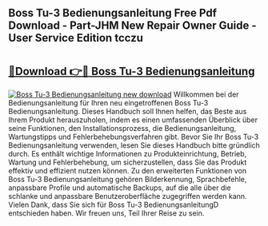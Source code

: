 ## Boss Tu-3 Bedienungsanleitung Free Pdf Download - Part-JHM New Repair Owner Guide - User Service Edition tcczu

# <h2><a href="http://df5v47.blite.top/?on=Boss+Tu-3+Bedienungsanleitung">🔗Download 👉🔴 Boss Tu-3 Bedienungsanleitung</a></h2>

[![Boss Tu-3 Bedienungsanleitung new download](https://i.imgur.com/lujVjoI.png)](http://df5v47.blite.top/?on=Boss+Tu-3+Bedienungsanleitung)
Willkommen bei der Bedienungsanleitung für Ihren neu eingetroffenen Boss Tu-3 Bedienungsanleitung. Dieses Handbuch soll Ihnen helfen, das Beste aus Ihrem Produkt herauszuholen, indem es einen umfassenden Überblick über seine Funktionen, den Installationsprozess, die Bedienungsanleitung, Wartungstipps und Fehlerbehebungsverfahren gibt. Bevor Sie Ihr Boss Tu-3 Bedienungsanleitung verwenden, lesen Sie dieses Handbuch bitte gründlich durch. Es enthält wichtige Informationen zu Produkteinrichtung, Betrieb, Wartung und Fehlerbehebung, um sicherzustellen, dass Sie das Produkt effektiv und effizient nutzen können. Zu den erweiterten Funktionen von Boss Tu-3 Bedienungsanleitung gehören Bilderkennung, Sprachbefehle, anpassbare Profile und automatische Backups, auf die alle über die schlanke und anpassbare Benutzeroberfläche zugegriffen werden kann. Vielen Dank, dass Sie sich für Boss Tu-3 BedienungsanleitungD entschieden haben. Wir freuen uns, Teil Ihrer Reise zu sein.
